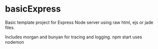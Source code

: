 # basicExpress

Basic template project for Express Node server using raw html, ejs or jade files.

Includes morgan and bunyan for tracing and logging. npm start uses nodemon
